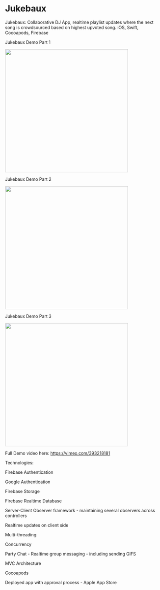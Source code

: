 # Jukebaux

Jukebaux: Collaborative DJ App, realtime playlist updates where the next song is crowdsourced based on highest upvoted song. iOS, Swift, Cocoapods, Firebase

Jukebaux Demo Part 1

<img src="images/jukebauxDemoGif1.gif?raw=true" width="400px">

Jukebaux Demo Part 2

<img src="images/jukebauxDemoGif2.gif?raw=true" width="400px">

Jukebaux Demo Part 3

<img src="images/jukebauxDemoGif3.gif?raw=true" width="400px">



Full Demo video here: https://vimeo.com/393218181

Technologies:

Firebase Authentication

Google Authentication

Firebase Storage

Firebase Realtime Database

Server-Client Observer framework - maintaining several observers across controllers

Realtime updates on client side

Multi-threading

Concurrency

Party Chat - Realtime group messaging - including sending GIFS

MVC Architecture

Cocoapods

Deployed app with approval process - Apple App Store
